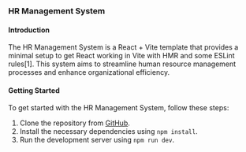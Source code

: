 ### HR Management System

#### Introduction
The HR Management System is a React + Vite template that provides a minimal setup to get React working in Vite with HMR and some ESLint rules[1]. This system aims to streamline human resource management processes and enhance organizational efficiency.

#### Getting Started
To get started with the HR Management System, follow these steps:
1. Clone the repository from [GitHub](https://github.com/Akshay-Gengaje/hr_managment).
2. Install the necessary dependencies using `npm install`.
3. Run the development server using `npm run dev`.




